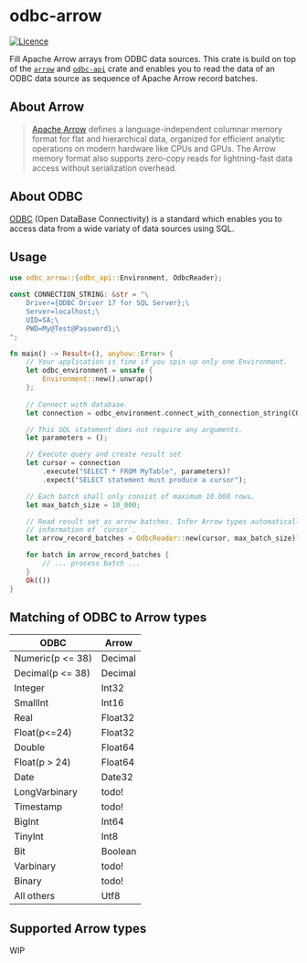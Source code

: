 # odbc-arrow

[![Licence](https://img.shields.io/crates/l/odbc-api)](https://github.com/pacman82/odbc-arrow/blob/master/License)

Fill Apache Arrow arrays from ODBC data sources. This crate is build on top of the [`arrow`](https://crates.io/crates/arrow) and [`odbc-api`](https://crates.io/crates/odbc-api) crate and enables you to read the data of an ODBC data source as sequence of Apache Arrow record batches.

## About Arrow

> [Apache Arrow](https://arrow.apache.org/) defines a language-independent columnar memory format for flat and hierarchical data, organized for efficient analytic operations on modern hardware like CPUs and GPUs. The Arrow memory format also supports zero-copy reads for lightning-fast data access without serialization overhead.

## About ODBC

[ODBC](https://docs.microsoft.com/en-us/sql/odbc/microsoft-open-database-connectivity-odbc) (Open DataBase Connectivity) is a standard which enables you to access data from a wide variaty of data sources using SQL.

## Usage

```rust
use odbc_arrow::{odbc_api::Environment, OdbcReader};

const CONNECTION_STRING: &str = "\
    Driver={ODBC Driver 17 for SQL Server};\
    Server=localhost;\
    UID=SA;\
    PWD=My@Test@Password1;\
";

fn main() -> Result<(), anyhow::Error> {
    // Your application is fine if you spin up only one Environment.
    let odbc_environment = unsafe {
        Environment::new().unwrap()
    };
    
    // Connect with database.
    let connection = odbc_environment.connect_with_connection_string(CONNECTION_STRING)?;

    // This SQL statement does not require any arguments.
    let parameters = ();

    // Execute query and create result set
    let cursor = connection
        .execute("SELECT * FROM MyTable", parameters)?
        .expect("SELECT statement must produce a cursor");

    // Each batch shall only consist of maximum 10.000 rows.
    let max_batch_size = 10_000;

    // Read result set as arrow batches. Infer Arrow types automatically using the meta
    // information of `cursor`.
    let arrow_record_batches = OdbcReader::new(cursor, max_batch_size)?;

    for batch in arrow_record_batches {
        // ... process batch ...
    }
    Ok(())
}
```

## Matching of ODBC to Arrow types

| ODBC             | Arrow   |
| ---------------- | ------- |
| Numeric(p <= 38) | Decimal |
| Decimal(p <= 38) | Decimal |
| Integer          | Int32   |
| SmallInt         | Int16   |
| Real             | Float32 |
| Float(p<=24)     | Float32 |
| Double           | Float64 |
| Float(p > 24)    | Float64 |
| Date             | Date32  |
| LongVarbinary    | todo!   |
| Timestamp        | todo!   |
| BigInt           | Int64   |
| TinyInt          | Int8    |
| Bit              | Boolean |
| Varbinary        | todo!   |
| Binary           | todo!   |
| All others       | Utf8    |

## Supported Arrow types

WIP